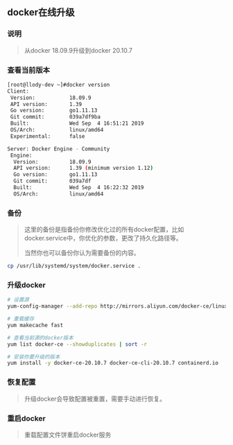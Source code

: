 ## docker在线升级

### 说明

> 从docker 18.09.9升级到docker 20.10.7

### 查看当前版本

```bash
[root@llody-dev ~]#docker version
Client:
 Version:           18.09.9
 API version:       1.39
 Go version:        go1.11.13
 Git commit:        039a7df9ba
 Built:             Wed Sep  4 16:51:21 2019
 OS/Arch:           linux/amd64
 Experimental:      false

Server: Docker Engine - Community
 Engine:
  Version:          18.09.9
  API version:      1.39 (minimum version 1.12)
  Go version:       go1.11.13
  Git commit:       039a7df
  Built:            Wed Sep  4 16:22:32 2019
  OS/Arch:          linux/amd64
```

### 备份

> 这里的备份是指备份你修改优化过的所有docker配置，比如docker.service中，你优化的参数，更改了持久化路径等。
>
> 当然你也可以备份你认为需要备份的内容。

```bash
cp /usr/lib/systemd/system/docker.service . 
```

### 升级docker

```bash
# 设置源
yum-config-manager --add-repo http://mirrors.aliyun.com/docker-ce/linux/centos/docker-ce.repo

# 重载缓存
yum makecache fast

# 查看当前源的docker版本
yum list docker-ce --showduplicates | sort -r

# 安装你要升级的版本
yum install -y docker-ce-20.10.7 docker-ce-cli-20.10.7 containerd.io
```

### 恢复配置

> 升级docker会导致配置被重置，需要手动进行恢复。

### 重启docker

> 重载配置文件饼重启docker服务
